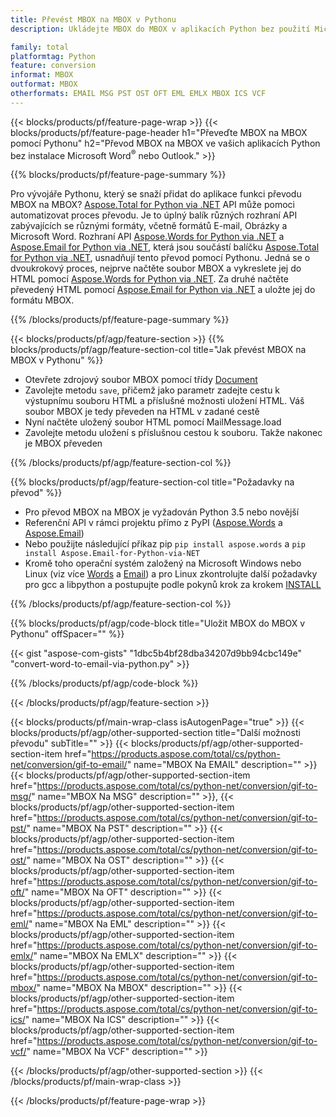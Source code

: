 ```yaml
---
title: Převést MBOX na MBOX v Pythonu
description: Ukládejte MBOX do MBOX v aplikacích Python bez použití Microsoft Word nebo Outlook

family: total
platformtag: Python
feature: conversion
informat: MBOX
outformat: MBOX
otherformats: EMAIL MSG PST OST OFT EML EMLX MBOX ICS VCF
---
```

{{< blocks/products/pf/feature-page-wrap >}}
{{< blocks/products/pf/feature-page-header h1="Převeďte MBOX na MBOX pomocí Pythonu" h2="Převod MBOX na MBOX ve vašich aplikacích Python bez instalace Microsoft Word<sup>&reg;</sup> nebo Outlook." >}}

{{% blocks/products/pf/feature-page-summary %}}

Pro vývojáře Pythonu, který se snaží přidat do aplikace funkci převodu MBOX na MBOX? [Aspose.Total for Python via .NET](https://products.aspose.com/total/python-net/) API může pomoci automatizovat proces převodu. Je to úplný balík různých rozhraní API zabývajících se různými formáty, včetně formátů E-mail, Obrázky a Microsoft Word. Rozhraní API [Aspose.Words for Python via .NET](https://products.aspose.com/words/python-net/) a [Aspose.Email for Python via .NET](https://products.aspose.com/email/python-net/), která jsou součástí balíčku [Aspose.Total for Python via .NET](https://products.aspose.com/total/python-net/), usnadňují tento převod pomocí Pythonu. Jedná se o dvoukrokový proces, nejprve načtěte soubor MBOX a vykreslete jej do HTML pomocí [Aspose.Words for Python via .NET](https://products.aspose.com/words/python-net/). Za druhé načtěte převedený HTML pomocí [Aspose.Email for Python via .NET](https://products.aspose.com/email/python-net/) a uložte jej do formátu MBOX.

{{% /blocks/products/pf/feature-page-summary %}}

{{< blocks/products/pf/agp/feature-section >}}
{{% blocks/products/pf/agp/feature-section-col title="Jak převést MBOX na MBOX v Pythonu" %}}

- Otevřete zdrojový soubor MBOX pomocí třídy [Document](https://reference.aspose.com/words/python-net/aspose.words/document/)
- Zavolejte metodu `save`, přičemž jako parametr zadejte cestu k výstupnímu souboru HTML a příslušné možnosti uložení HTML. Váš soubor MBOX je tedy převeden na HTML v zadané cestě
- Nyní načtěte uložený soubor HTML pomocí MailMessage.load
- Zavolejte metodu uložení s příslušnou cestou k souboru. Takže nakonec je MBOX převeden

{{% /blocks/products/pf/agp/feature-section-col %}}

{{% blocks/products/pf/agp/feature-section-col title="Požadavky na převod" %}}

- Pro převod MBOX na MBOX je vyžadován Python 3.5 nebo novější
- Referenční API v rámci projektu přímo z PyPI ([Aspose.Words](https://pypi.org/project/aspose-words/) a [Aspose.Email](https://pypi.org/project/Aspose.Email-for-Python-via-NET/))
- Nebo použijte následující příkaz pip ```pip install aspose.words``` a ```pip install Aspose.Email-for-Python-via-NET``` 
- Kromě toho operační systém založený na Microsoft Windows nebo Linux (viz více [Words](https://docs.aspose.com/words/python-net/system-requirements/) a [Email](https://docs.aspose.com/email/python-net/system-requirements/)) a pro Linux zkontrolujte další požadavky pro gcc a libpython a postupujte podle pokynů krok za krokem [INSTALL](https://docs.aspose.com/words/python-net/installation/)
 

{{% /blocks/products/pf/agp/feature-section-col %}}

{{% blocks/products/pf/agp/code-block title="Uložit MBOX do MBOX v Pythonu" offSpacer="" %}}

{{< gist "aspose-com-gists" "1dbc5b4bf28dba34207d9bb94cbc149e" "convert-word-to-email-via-python.py" >}}

{{% /blocks/products/pf/agp/code-block %}}

{{< /blocks/products/pf/agp/feature-section >}}

{{< blocks/products/pf/main-wrap-class isAutogenPage="true" >}}
{{< blocks/products/pf/agp/other-supported-section title="Další možnosti převodu" subTitle="" >}}
{{< blocks/products/pf/agp/other-supported-section-item href="https://products.aspose.com/total/cs/python-net/conversion/gif-to-email/" name="MBOX Na EMAIL" description="" >}}
{{< blocks/products/pf/agp/other-supported-section-item href="https://products.aspose.com/total/cs/python-net/conversion/gif-to-msg/" name="MBOX Na MSG" description="" >}},
{{< blocks/products/pf/agp/other-supported-section-item href="https://products.aspose.com/total/cs/python-net/conversion/gif-to-pst/" name="MBOX Na PST" description="" >}}
{{< blocks/products/pf/agp/other-supported-section-item href="https://products.aspose.com/total/cs/python-net/conversion/gif-to-ost/" name="MBOX Na OST" description="" >}}
{{< blocks/products/pf/agp/other-supported-section-item href="https://products.aspose.com/total/cs/python-net/conversion/gif-to-oft/" name="MBOX Na OFT" description="" >}}
{{< blocks/products/pf/agp/other-supported-section-item href="https://products.aspose.com/total/cs/python-net/conversion/gif-to-eml/" name="MBOX Na EML" description="" >}}
{{< blocks/products/pf/agp/other-supported-section-item href="https://products.aspose.com/total/cs/python-net/conversion/gif-to-emlx/" name="MBOX Na EMLX" description="" >}}
{{< blocks/products/pf/agp/other-supported-section-item href="https://products.aspose.com/total/cs/python-net/conversion/gif-to-mbox/" name="MBOX Na MBOX" description="" >}}
{{< blocks/products/pf/agp/other-supported-section-item href="https://products.aspose.com/total/cs/python-net/conversion/gif-to-ics/" name="MBOX Na ICS" description="" >}}
{{< blocks/products/pf/agp/other-supported-section-item href="https://products.aspose.com/total/cs/python-net/conversion/gif-to-vcf/" name="MBOX Na VCF" description="" >}}

{{< /blocks/products/pf/agp/other-supported-section >}}
{{< /blocks/products/pf/main-wrap-class >}}

{{< /blocks/products/pf/feature-page-wrap >}}